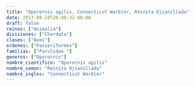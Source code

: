 ```yaml
---
title: "Oporornis agilis, Connecticut Warbler, Reinita Ojianillada"
date: 2017-08-18T20:46:32-06:00
draft: false
reinos: ["Animalia"]
divisiones: ["Chordata"]
clases: ["Aves"]
ordenes: ["Passeriformes"]
familias: ["Parulidae "]
generos: ["Oporornis"]
nombre_cientifico: "Oporornis agilis"
nombre_comun: "Reinita Ojianillada"
nombre_ingles: "Connecticut Warbler"
---
```

